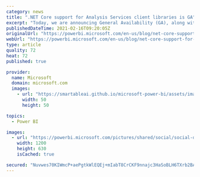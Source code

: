 ```yaml
---
category: news
title: ".NET Core support for Analysis Services client libraries is GA"
excerpt: "Today, we are announcing General Availability (GA), along with several enhancements."
publishedDateTime: 2021-02-16T09:20:05Z
originalUrl: "https://powerbi.microsoft.com/en-us/blog/net-core-support-for-analysis-services-client-libraries-is-ga/"
webUrl: "https://powerbi.microsoft.com/en-us/blog/net-core-support-for-analysis-services-client-libraries-is-ga/"
type: article
quality: 72
heat: 72
published: true

provider:
  name: Microsoft
  domain: microsoft.com
  images:
    - url: "https://smartableai.github.io/microsoft-power-bi/assets/images/organizations/microsoft.com-50x50.jpg"
      width: 50
      height: 50

topics:
  - Power BI

images:
  - url: "https://powerbi.microsoft.com/pictures/shared/social/social-default-image.png"
    width: 1200
    height: 630
    isCached: true

secured: "Nuvwes70KIWmcP+aePgtkWlEQEj+mIabT8CrCKF9nnajc3HaSoBLH6TXrb2BAXKqG9NHgZMKStVMe7oPZiJnmVyHwt/PkgGEIGwcD8b0WzCjIpO2G6XMtOWBY6/XV+E2jCp1HePDdQ5OesZiSIRojZtayfRMp62qyH3HwwdH82U/0pDw0XuNFl7ImjHeN1z1OfvC6IYjjrU3TnA9rHgbfZWYbOrHbjpuEMdxP246SBhgdbYtcEV93tA6lTXVMNYyKEbZvT9hJ6Upi+HJaJWdJoA9jG/q31QFwJp2LXemxhd5Mr089gwhFMQBsnrbGNbYUFFT4blPY/a0AwH7T1bqvMTnsg+AtCFa4mInsNp1Nts=;3CANudx+rh9vhOf3SC90SA=="
---
```


